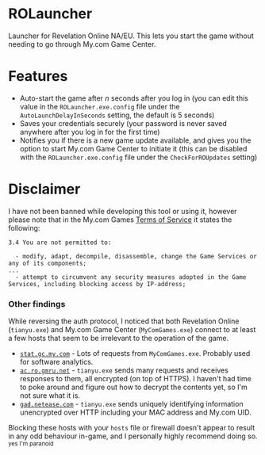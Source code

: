 # ROLauncher

Launcher for Revelation Online NA/EU. This lets you start the game without needing to go through My.com Game Center.

# Features

* Auto-start the game after *n* seconds after you log in (you can edit this value in the `ROLauncher.exe.config` file under the `AutoLaunchDelayInSeconds` setting, the default is 5 seconds)
* Saves your credentials securely (your password is never saved anywhere after you log in for the first time)
* Notifies you if there is a new game update available, and gives you the option to start My.com Game Center to initiate it (this can be disabled with the `ROLauncher.exe.config` file under the `CheckForROUpdates` setting)

# Disclaimer

I have not been banned while developing this tool or using it, however please note that in the My.com Games [Terms of Service](https://legal.my.com/us/games/eula/) it states the following:

```
3.4 You are not permitted to:

  - modify, adapt, decompile, disassemble, change the Game Services or any of its components;
...
  - attempt to circumvent any security measures adopted in the Game Services, including blocking access by IP-address;
```

### Other findings

While reversing the auth protocol, I noticed that both Revelation Online (`tianyu.exe`) and My.com Game Center (`MyComGames.exe`) connect to at least a few hosts that seem to be irrelevant to the operation of the game.

* [`stat.gc.my.com`](https://whois.domaintools.com/stat.gc.my.com) - Lots of requests from `MyComGames.exe`. Probably used for software analytics.
* [`ac.ro.gmru.net`](https://whois.domaintools.com/ac.ro.gmru.net) - `tianyu.exe` sends many requests and receives responses to them, all encrypted (on top of HTTPS). I haven't had time to poke around and figure out how to decrypt the contents yet, so I'm not sure what it is.
* [`gad.netease.com`](https://whois.domaintools.com/gad.netease.com) - `tianyu.exe` sends uniquely identifying information unencrypted over HTTP including your MAC address and My.com UID.

Blocking these hosts with your `hosts` file or firewall doesn't appear to result in any odd behaviour in-game, and I personally highly recommend doing so. <sup>yes I'm paranoid</sup>
